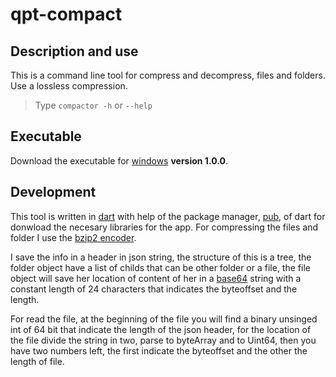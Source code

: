 # qpt-compact

## Description and use
This is a command line tool for compress and decompress, files and folders.
Use a lossless compression.
> Type `compactor -h` or `--help`

## Executable
Download the executable for [windows](https://clck.ru/WTfQz) **version 1.0.0**.

## Development
This tool is written in [dart](https://dart.dev) with help of the package manager, [pub](https://pub.dev), of dart for donwload the necesary libraries for the app.
For compressing the files and folder I use the [bzip2 encoder](https://en.wikipedia.org/wiki/Bzip2).

I save the info in a header in json string, the structure of this is a tree, the folder object have a list of childs that can be other folder or a file, the file object will save her location of content of her in a [base64](https://en.wikipedia.org/wiki/Base64) string with a constant length of 24 characters that indicates the byteoffset and the length.

For read the file, at the beginning of the file you will find a binary unsinged int of 64 bit that indicate the length of the json header, for the location of the file divide the string in two, parse to byteArray and to Uint64, then you have two numbers left, the first indicate the byteoffset and the other the length of file.